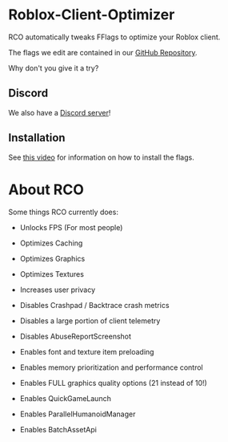 # Roblox-Client-Optimizer

RCO automatically tweaks FFlags to optimize your Roblox client.

The flags we edit are contained in our [GitHub Repository](https://github.com/L8X/Roblox-Client-Optimizer/blob/main/ClientAppSettings.json).

Why don't you give it a try?
## Discord
We also have a [Discord server](https://discord.gg/robloxclientoptimizer)!
## Installation
See [this video](https://youtu.be/jc_mReB_SMc) for information on how to install the flags.




# About RCO

Some things RCO currently does:

- Unlocks FPS (For most people)

- Optimizes Caching

- Optimizes Graphics

- Optimizes Textures

- Increases user privacy

- Disables Crashpad / Backtrace crash metrics

- Disables a large portion of client telemetry

- Disables AbuseReportScreenshot

- Enables font and texture item preloading

- Enables memory prioritization and performance control

- Enables FULL graphics quality options (21 instead of 10!)

- Enables QuickGameLaunch

- Enables ParallelHumanoidManager

- Enables BatchAssetApi
